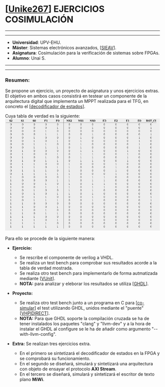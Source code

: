 # [[Unike267](https://github.com/Unike267)] EJERCICIOS COSIMULACIÓN
---
---

- **Universidad**: UPV-EHU.
- **Máster**: Sistemas electrónicos avanzados, [[SIEAV](https://github.com/umarcor/SIEAV)].
- **Asignatura**: Cosimulación para la verificación de sistemas sobre FPGAs.
- **Alumno**: Unai S.

---
---

### Resumen:

Se propone un ejercicio, un proyecto de asignatura y unos ejercicios extras. El objetivo en ambos casos consistirá en testear un componente de la arquitectura digital que implementa un MPPT realizada para el TFG, en concreto el [[decodificador de estados](https://github.com/Unike267/MPPT/blob/main/LAZO_ABIERTO_SIMULACION/decoder.v)].

Cuya tabla de verdad es la siguiente:
![Tabla de verdad](https://github.com/Unike267/Photos/blob/master/UNI-Photos/cosim/STATE%20DECODER%20TABLE.png)

Para ello se procede de la siguiente manera:

- **Ejercicio:**
    + Se rescribe el componente de verilog a VHDL.
    + Se realiza un test bench para comprobar sus resultados acorde a la tabla de verdad mostrada.
    + Se realiza otro test bench para implementarlo de forma autmatizada mediante [[VUnit](https://github.com/VUnit/vunit)].
    + **NOTA:** para analizar y eleborar los resultados se utiliza [[GHDL](https://github.com/ghdl/ghdl)].

- **Proyecto:**
    + Se realiza otro test bench junto a un programa en C para [[co-simular](https://github.com/ghdl/ghdl-cosim)] el test utilizando GHDL, unidos mediante el "puente" [[VHPIDIRECT](https://vunit.github.io/cosim/bridges/vhpidirect.html#)].
    + **NOTA:** Para que GHDL soporte la compilación cruzada se ha de tener instalados los paquetes "clang" y "llvm-dev" y a la hora de instalar el GHDL al configure se le ha de añadir como argumento "--with-llvm-config".

- **Extra:** Se realizan tres ejercicios extra.
    + En el primero se sintetizará el decodificador de estados en la FPGA y se comprobará su funcionamiento.
    + En el segundo se diseñará, simulará y sintetizará una arquitectura con objeto de ensayar el protocolo **AXI Stream**.
    + En el tercero se diseñará, simulará y sintetizará el escritor de texto plano **MiWi**.
